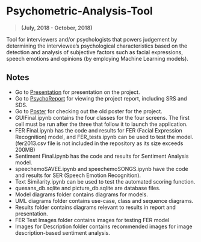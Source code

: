 # Psychometric-Analysis-Tool
> **(July, 2018 - October, 2018)**

Tool for interviewers and/or psychologists that powers judgement by determining the interviewee’s psychological characteristics based on the detection and analysis of subjective factors such as facial expressions, speech emotions and opinions (by employing Machine Learning models).

## Notes
* Go to [Presentation](https://github.com/ApurvaBhargava/Psychometric-Analysis-Tool/blob/master/Documents/FYP%20Presentation.pdf) for presentation on the project.
* Go to [PsychoReport](https://github.com/ApurvaBhargava/Psychometric-Analysis-Tool/blob/master/Documents/PsychoReport.pdf) for viewing the project report, including SRS and SDS.
* Go to [Poster](https://github.com/ApurvaBhargava/Psychometric-Analysis-Tool/blob/master/Documents/Old%20Poster.pdf) for checking out the old poster for the project.
* GUIFinal.ipynb contains the four classes for the four screens. The first cell must be run after the three that follow it to launch the application.
* FER Final.ipynb has the code and results for FER (Facial Expression Recognition) model, and FER_tests.ipynb can be used to test the model. (fer2013.csv file is not included in the repository as its size exceeds 200MB)
* Sentiment Final.ipynb has the code and results for Sentiment Analysis model.
* speechemoSAVEE.ipynb and speechemoSONGS.ipynb have the code and results for SER (Speech Emotion Recognition).
* Text Similarity.ipynb can be used to test the automated scoring function.
* quesans_db.sqlite and picture_db.sqlite are database files.
* Model diagrams folder contains diagrams for models.
* UML diagrams folder contains use-case, class and sequence diagrams.
* Results folder contains diagrams relevant to results in report and presentation.
* FER Test Images folder contains images for testing FER model
* Images for Description folder contains recommended images for image description-based sentiment analysis.
